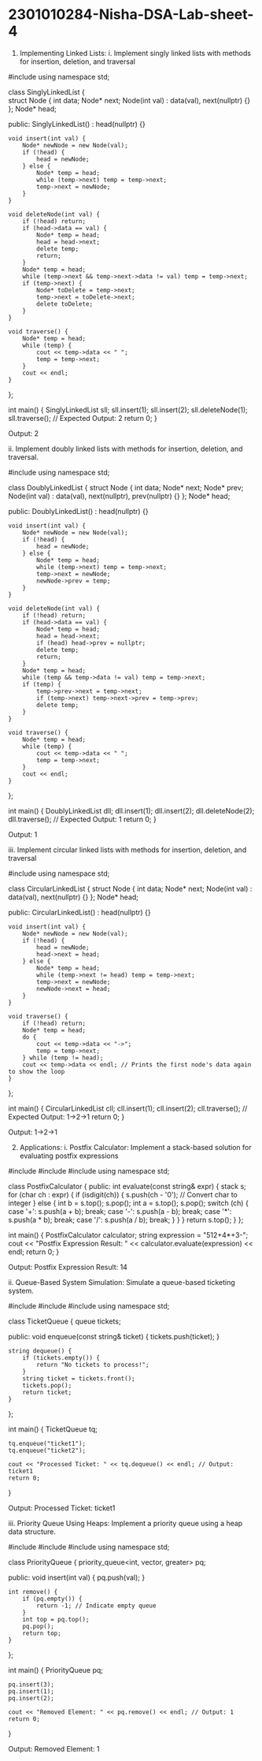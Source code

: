 # 2301010284-Nisha-DSA-Lab-sheet-4
1.	Implementing Linked Lists:
i.	Implement singly linked lists with methods for insertion, deletion, and traversal

#include <iostream>
using namespace std;

class SinglyLinkedList {	
    struct Node {
        int data;
        Node* next;
        Node(int val) : data(val), next(nullptr) {}
    };
    Node* head;

public:
    SinglyLinkedList() : head(nullptr) {}

    void insert(int val) {
        Node* newNode = new Node(val);
        if (!head) {
            head = newNode;
        } else {
            Node* temp = head;
            while (temp->next) temp = temp->next;
            temp->next = newNode;
        }
    }

    void deleteNode(int val) {
        if (!head) return;
        if (head->data == val) {
            Node* temp = head;
            head = head->next;
            delete temp;
            return;
        }
        Node* temp = head;
        while (temp->next && temp->next->data != val) temp = temp->next;
        if (temp->next) {
            Node* toDelete = temp->next;
            temp->next = toDelete->next;
            delete toDelete;
        }
    }

    void traverse() {
        Node* temp = head;
        while (temp) {
            cout << temp->data << " ";
            temp = temp->next;
        }
        cout << endl;
    }
};

int main() {
    SinglyLinkedList sll;
    sll.insert(1);
    sll.insert(2);
    sll.deleteNode(1);
    sll.traverse(); // Expected Output: 2
    return 0;
}

Output:
2

ii.	Implement doubly linked lists with methods for insertion, deletion, and traversal.

#include <iostream>
using namespace std;

class DoublyLinkedList {
    struct Node {
        int data;
        Node* next;
        Node* prev;
        Node(int val) : data(val), next(nullptr), prev(nullptr) {}
    };
    Node* head;

public:
    DoublyLinkedList() : head(nullptr) {}

    void insert(int val) {
        Node* newNode = new Node(val);
        if (!head) {
            head = newNode;
        } else {
            Node* temp = head;
            while (temp->next) temp = temp->next;
            temp->next = newNode;
            newNode->prev = temp;
        }
    }

    void deleteNode(int val) {
        if (!head) return;
        if (head->data == val) {
            Node* temp = head;
            head = head->next;
            if (head) head->prev = nullptr;
            delete temp;
            return;
        }
        Node* temp = head;
        while (temp && temp->data != val) temp = temp->next;
        if (temp) {
            temp->prev->next = temp->next;
            if (temp->next) temp->next->prev = temp->prev;
            delete temp;
        }
    }

    void traverse() {
        Node* temp = head;
        while (temp) {
            cout << temp->data << " ";
            temp = temp->next;
        }
        cout << endl;
    }
};

int main() {
    DoublyLinkedList dll;
    dll.insert(1);
    dll.insert(2);
    dll.deleteNode(2);
    dll.traverse(); // Expected Output: 1
    return 0;
}

Output:
1

iii.	Implement circular linked lists with methods for insertion, deletion, and traversal

#include <iostream>
using namespace std;

class CircularLinkedList {
    struct Node {
        int data;
        Node* next;
        Node(int val) : data(val), next(nullptr) {}
    };
    Node* head;

public:
    CircularLinkedList() : head(nullptr) {}

    void insert(int val) {
        Node* newNode = new Node(val);
        if (!head) {
            head = newNode;
            head->next = head;
        } else {
            Node* temp = head;
            while (temp->next != head) temp = temp->next;
            temp->next = newNode;
            newNode->next = head;
        }
    }

    void traverse() {
        if (!head) return;
        Node* temp = head;
        do {
            cout << temp->data << "->";
            temp = temp->next;
        } while (temp != head);
        cout << temp->data << endl; // Prints the first node's data again to show the loop
    }
};

int main() {
    CircularLinkedList cll;
    cll.insert(1);
    cll.insert(2);
    cll.traverse(); // Expected Output: 1->2->1
    return 0;
}

Output:
1->2->1

2.	Applications: 
i.	Postfix Calculator: Implement a stack-based solution for evaluating postfix expressions

#include <iostream>
#include <stack>
#include <string>
using namespace std;

class PostfixCalculator {
public:
    int evaluate(const string& expr) {
        stack<int> s;
        for (char ch : expr) {
            if (isdigit(ch)) {
                s.push(ch - '0'); // Convert char to integer
            } else {
                int b = s.top(); s.pop();
                int a = s.top(); s.pop();
                switch (ch) {
                    case '+': s.push(a + b); break;
                    case '-': s.push(a - b); break;
                    case '*': s.push(a * b); break;
                    case '/': s.push(a / b); break;
                }
            }
        }
        return s.top();
    }
};

int main() {
    PostfixCalculator calculator;
    string expression = "512+4*+3-";
    cout << "Postfix Expression Result: " << calculator.evaluate(expression) << endl;
    return 0;
}

Output:
Postfix Expression Result: 14

ii.	Queue-Based System Simulation: Simulate a queue-based ticketing system.

#include <iostream>
#include <queue>
#include <string>
using namespace std;

class TicketQueue {
    queue<string> tickets;

public:
    void enqueue(const string& ticket) {
        tickets.push(ticket);
    }

    string dequeue() {
        if (tickets.empty()) {
            return "No tickets to process!";
        }
        string ticket = tickets.front();
        tickets.pop();
        return ticket;
    }
};

int main() {
    TicketQueue tq;

    tq.enqueue("ticket1");
    tq.enqueue("ticket2");

    cout << "Processed Ticket: " << tq.dequeue() << endl; // Output: ticket1
    return 0;
}

Output:
Processed Ticket: ticket1

iii.	Priority Queue Using Heaps: Implement a priority queue using a heap data structure.

#include <iostream>
#include <queue>
#include <vector>
using namespace std;

class PriorityQueue {
    priority_queue<int, vector<int>, greater<int>> pq;

public:
    void insert(int val) {
        pq.push(val);
    }

    int remove() {
        if (pq.empty()) {
            return -1; // Indicate empty queue
        }
        int top = pq.top();
        pq.pop();
        return top;
    }
};

int main() {
    PriorityQueue pq;

    pq.insert(3);
    pq.insert(1);
    pq.insert(2);

    cout << "Removed Element: " << pq.remove() << endl; // Output: 1
    return 0;
}

Output:
Removed Element: 1
